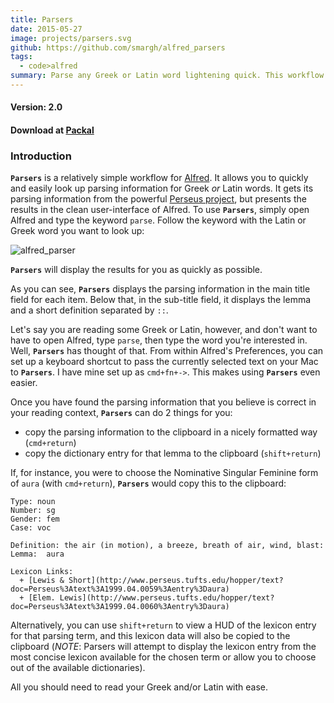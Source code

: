 ```yaml
---
title: Parsers
date: 2015-05-27
image: projects/parsers.svg
github: https://github.com/smargh/alfred_parsers
tags:
  - code>alfred
summary: Parse any Greek or Latin word lightening quick. This workflow uses the [Perseus Digital Library]() backend to provide parsing info on input text.
---
```

#### Version: 2.0

#### Download at [Packal](http://www.packal.org/workflow/parsers)

### Introduction

**`Parsers`** is a relatively simple workflow for [Alfred](http://www.alfredapp.com/). It allows you to quickly and easily look up parsing information for Greek *or* Latin words. It gets its parsing information from the powerful [Perseus project](http://www.perseus.tufts.edu/), but presents the results in the clean user-interface of Alfred. To use **`Parsers`**, simply open Alfred and type the keyword `parse`. Follow the keyword with the Latin or Greek word you want to look up:

![alfred_parser](https://www.evernote.com/shard/s41/sh/2c444d67-b4ca-40b3-b914-c20dc5ebbfb6/9d54f19c489deda365c65f1e6b5232e6/deep/0/alfred_parser.png)

**`Parsers`** will display the results for you as quickly as possible.

As you can see, **`Parsers`** displays the parsing information in the main title field for each item. Below that, in the sub-title field, it displays the lemma and a short definition separated by `::`.

Let's say you are reading some Greek or Latin, however, and don't want to have to open Alfred, type `parse`, then type the word you're interested in. Well, **`Parsers`** has thought of that. From within Alfred's Preferences, you can set up a keyboard shortcut to pass the currently selected text on your Mac to **`Parsers`**. I have mine set up as `cmd+fn+->`. This makes using **`Parsers`** even easier.

Once you have found the parsing information that you believe is correct in your reading context, **`Parsers`** can do 2 things for you:

+ copy the parsing information to the clipboard in a nicely formatted way (`cmd+return`)
+ copy the dictionary entry for that lemma to the clipboard (`shift+return`)

If, for instance, you were to choose the Nominative Singular Feminine form of `aura` (with `cmd+return`), **`Parsers`** would copy this to the clipboard:

~~~
Type: noun
Number: sg
Gender: fem
Case: voc

Definition: the air (in motion), a breeze, breath of air, wind, blast:
Lemma:  aura

Lexicon Links:
  + [Lewis & Short](http://www.perseus.tufts.edu/hopper/text?doc=Perseus%3Atext%3A1999.04.0059%3Aentry%3Daura)
  + [Elem. Lewis](http://www.perseus.tufts.edu/hopper/text?doc=Perseus%3Atext%3A1999.04.0060%3Aentry%3Daura)
~~~

Alternatively, you can use `shift+return` to view a HUD of the lexicon entry for that parsing term, and this lexicon data will also be copied to the clipboard (*NOTE*: Parsers will attempt to display the lexicon entry from the most concise lexicon available for the chosen term or allow you to choose out of the available dictionaries).

All you should need to read your Greek and/or Latin with ease.
